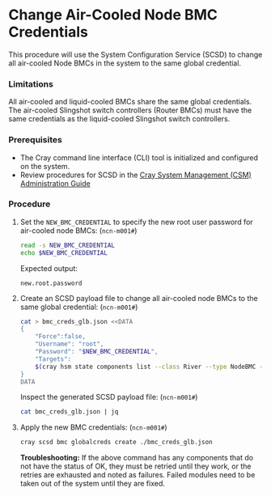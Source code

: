 # Change Air-Cooled Node BMC Credentials

This procedure will use the System Configuration Service (SCSD) to change all air-cooled Node BMCs in the system to the same global credential.

### Limitations

All air-cooled and liquid-cooled BMCs share the same global credentials. The air-cooled Slingshot switch controllers (Router BMCs) must have the same credentials as the liquid-cooled Slingshot switch controllers.

### Prerequisites

-   The Cray command line interface \(CLI\) tool is initialized and configured on the system.
-   Review procedures for SCSD in the [Cray System Management (CSM) Administration Guide](../README.md#system-configuration-service)

### Procedure

1.  Set the `NEW_BMC_CREDENTIAL` to specify the new root user password for air-cooled node BMCs:
    (`ncn-m001#`)
    ```bash
    read -s NEW_BMC_CREDENTIAL
    echo $NEW_BMC_CREDENTIAL
    ```

    Expected output:
    ```
    new.root.password
    ```

2.  Create an SCSD payload file to change all air-cooled node BMCs to the same global credential:
    (`ncn-m001#`)
    ```bash
    cat > bmc_creds_glb.json <<DATA
    {
        "Force":false,
        "Username": "root",
        "Password": "$NEW_BMC_CREDENTIAL",
        "Targets":
        $(cray hsm state components list --class River --type NodeBMC --format json | jq -r '[.Components[] | .ID]')
    }
    DATA
    ```

    Inspect the generated SCSD payload file:
    (`ncn-m001#`)
    ```bash
    cat bmc_creds_glb.json | jq
    ```

3.  Apply the new BMC credentials:
    (`ncn-m001#`)
    ```bash
    cray scsd bmc globalcreds create ./bmc_creds_glb.json
    ```

    **Troubleshooting:** If the above command has any components that do not have the status of OK, they must be retried until they work, or the retries are exhausted and noted as failures. Failed modules need to be taken out of the system until they are fixed.
